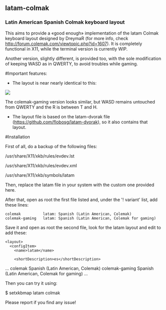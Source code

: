 ## latam-colmak
### Latin American Spanish Colmak keyboard layout

This aims to provide a «good enough» implementation of the latam Colmak keyboard layout designed by DreymaR (for more info, check http://forum.colemak.com/viewtopic.php?id=1607). It is completely functional in X11, while the terminal version is currently WIP.

Another version, slightly different, is provided too, with the sole modification of keeping WASD as in QWERTY, to avoid troubles while gaming.

#Important features:
- The layout is near nearly identical to this:

![](https://dl.dropboxusercontent.com/u/14504410/Keyboards/dreymar/doc/locale/Cmk-eD-latam-ksym_Xm.png)

The colemak-gaming version looks similar, but WASD remains untouched from QWERTY and the R is between T and H.

- The layout file is based on the latam-dvorak file (https://github.com/flobosg/latam-dvorak), so it also contains that layout.


#Installation

First of all, do a backup of the following files:

/usr/share/X11/xkb/rules/evdev.lst

/usr/share/X11/xkb/rules/evdev.xml

/usr/share/X11/xkb/symbols/latam

Then, replace the latam file in your system with the custom one provided here.

After that, open as root the first file listed and, under the '! variant' list, add these lines:

	colemak          latam: Spanish (Latin American, Colemak)
	colemak-gaming   latam: Spanish (Latin American, Colemak for gaming)

Save it and open as root the second file, look for the latam layout and edit to add these:

    <layout>
      <configItem>
        <name>latam</name>
		          
        <shortDescription>es</shortDescription>
  ...
      </configItem>
      <variantList>
        <variant>
          <configItem>
            <name>colemak</name>
            <description>Spanish (Latin American, Colemak)</description>
	  </configItem>
        </variant>
        <variant>
          <configItem>
            <name>colemak-gaming</name>
            <description>Spanish (Latin American, Colemak for gaming)</description>
	  </configItem>
        </variant>
  ...
      </variantList>
    </layout>

Then you can try it using:

$ setxkbmap latam colmak


Please report if you find any issue!
